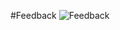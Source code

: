 #Feedback
![Feedback](https://github.com/RoboticRice/CS-M20-Projects/blob/submitted-as-this/TopicA-Exercise/TopicAExercise-Feedback.jpg)